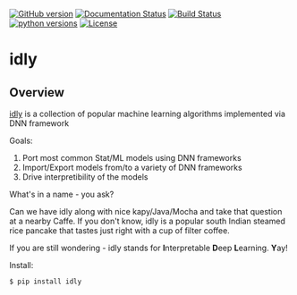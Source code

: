 [![GitHub version](https://badge.fury.io/gh/nicolashug%2FSurprise.svg)](https://badge.fury.io/gh/nicolashug%2FSurprise)
[![Documentation Status](https://readthedocs.org/projects/idly/badge/?version=latest)](http://idly.readthedocs.io/en/latest/?badge=latest)
[![Build Status](https://travis-ci.org/dhavala/idly.svg?branch=master)](https://travis-ci.org/dhavala/idly)
[![python versions](https://img.shields.io/badge/python-2.7%2C%203.5%2C%203.6-blue.svg)](http://idly.readthedocs.io)
[![License](https://img.shields.io/badge/License-BSD%203--Clause-blue.svg)](https://opensource.org/licenses/BSD-3-Clause)


idly
========

Overview
--------

[idly](http://idly.readthedocs.io) is a collection of popular machine learning algorithms implemented via DNN framework

Goals:

1. Port most common Stat/ML models using DNN frameworks
2. Import/Export models from/to a variety of DNN frameworks
3. Drive interpretibility of the models


What's in a name - you ask?

Can we have idly along with nice kapy/Java/Mocha and take that question at a nearby Caffe. If you don't know, idly is a popular south Indian steamed rice pancake that tastes just right with a cup of filter coffee.

If you are still wondering - idly stands for **I**nterpretable **D**eep **L**earning. **Y**ay!

Install:
```sh
$ pip install idly
```